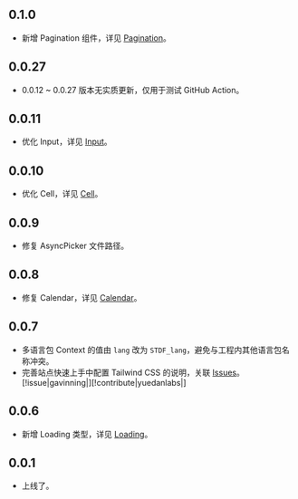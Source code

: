 ## 0.1.0

-   新增 Pagination 组件，详见 [Pagination](https://stdf.design/#/components?nav=pagination&tab=0)。

## 0.0.27

-   0.0.12 ~ 0.0.27 版本无实质更新，仅用于测试 GitHub Action。

## 0.0.11

-   优化 Input，详见 [Input](https://stdf.design/#/components?nav=input&tab=4)。

## 0.0.10

-   优化 Cell，详见 [Cell](https://stdf.design/#/components?nav=cell&tab=4)。

## 0.0.9

-   修复 AsyncPicker 文件路径。

## 0.0.8

-   修复 Calendar，详见 [Calendar](https://stdf.design/#/components?nav=calendar&tab=4)。

## 0.0.7

-   多语言包 Context 的值由 `lang` 改为 `STDF_lang`，避免与工程内其他语言包名称冲突。
-   完善站点快速上手中配置 Tailwind CSS 的说明，关联 [Issues](https://github.com/dufu1991/stdf/issues/1)。[!issue|gavinning|][!contribute|yuedanlabs|]

## 0.0.6

-   新增 Loading 类型，详见 [Loading](https://stdf.design/#/components?nav=loading&tab=4)。

## 0.0.1

-   上线了。
